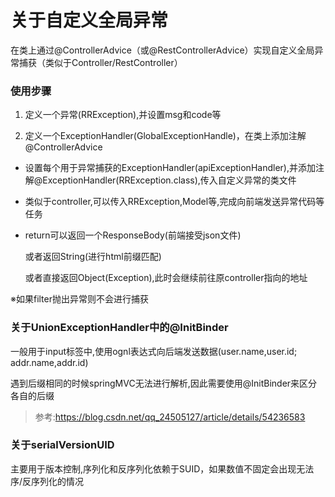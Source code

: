 # 关于自定义全局异常
在类上通过@ControllerAdvice（或@RestControllerAdvice）实现自定义全局异常捕获（类似于Controller/RestController）

### 使用步骤
1. 定义一个异常(RRException),并设置msg和code等

2. 定义一个ExceptionHandler(GlobalExceptionHandle)，在类上添加注解@ControllerAdvice
- 设置每个用于异常捕获的ExceptionHandler(apiExceptionHandler),并添加注解@ExceptionHandler(RRException.class),传入自定义异常的类文件

- 类似于controller,可以传入RRException,Model等,完成向前端发送异常代码等任务

- return可以返回一个ResponseBody(前端接受json文件)

   或者返回String(进行html前缀匹配)
   
   或者直接返回Object(Exception),此时会继续前往原controller指向的地址

※如果filter抛出异常则不会进行捕获

### 关于UnionExceptionHandler中的@InitBinder
一般用于input标签中,使用ognl表达式向后端发送数据(user.name,user.id; addr.name,addr.id)

遇到后缀相同的时候springMVC无法进行解析,因此需要使用@InitBinder来区分各自的后缀

>参考:https://blog.csdn.net/qq_24505127/article/details/54236583

### 关于serialVersionUID
主要用于版本控制,序列化和反序列化依赖于SUID，如果数值不固定会出现无法序/反序列化的情况

